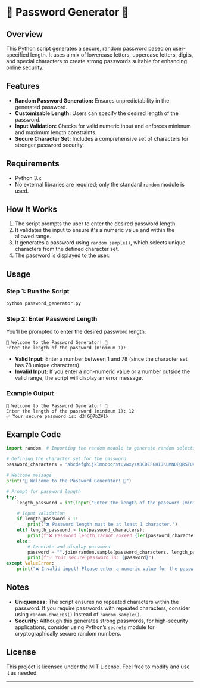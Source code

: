 # 🔐 Password Generator 🔐

## Overview

This Python script generates a secure, random password based on user-specified length. It uses a mix of lowercase letters, uppercase letters, digits, and special characters to create strong passwords suitable for enhancing online security.

## Features

- **Random Password Generation:** Ensures unpredictability in the generated password.
- **Customizable Length:** Users can specify the desired length of the password.
- **Input Validation:** Checks for valid numeric input and enforces minimum and maximum length constraints.
- **Secure Character Set:** Includes a comprehensive set of characters for stronger password security.

## Requirements

- Python 3.x
- No external libraries are required; only the standard `random` module is used.

## How It Works

1. The script prompts the user to enter the desired password length.
2. It validates the input to ensure it's a numeric value and within the allowed range.
3. It generates a password using `random.sample()`, which selects unique characters from the defined character set.
4. The password is displayed to the user.

## Usage

### Step 1: Run the Script

```bash
python password_generator.py
```

### Step 2: Enter Password Length

You'll be prompted to enter the desired password length:

```
🔐 Welcome to the Password Generator! 🔐
Enter the length of the password (minimum 1):
```

- **Valid Input:** Enter a number between 1 and 78 (since the character set has 78 unique characters).
- **Invalid Input:** If you enter a non-numeric value or a number outside the valid range, the script will display an error message.

### Example Output

```
🔐 Welcome to the Password Generator! 🔐
Enter the length of the password (minimum 1): 12
✅ Your secure password is: d3!G@7bZ#1k
```

## Example Code

```python
import random  # Importing the random module to generate random selections

# Defining the character set for the password
password_characters = "abcdefghijklmnopqrstuvwxyzABCDEFGHIJKLMNOPQRSTUVWXYZ0123456789!@#$%^&*()_+[]{}|;:,.<>?"

# Welcome message
print("🔐 Welcome to the Password Generator! 🔐")

# Prompt for password length
try:
    length_password = int(input("Enter the length of the password (minimum 1): "))

    # Input validation
    if length_password < 1:
        print("❌ Password length must be at least 1 character.")
    elif length_password > len(password_characters):
        print(f"❌ Password length cannot exceed {len(password_characters)} characters.")
    else:
        # Generate and display password
        password = "".join(random.sample(password_characters, length_password))
        print(f"✅ Your secure password is: {password}")
except ValueError:
    print("❌ Invalid input! Please enter a numeric value for the password length.")
```

## Notes

- **Uniqueness:** The script ensures no repeated characters within the password. If you require passwords with repeated characters, consider using `random.choices()` instead of `random.sample()`.
- **Security:** Although this generates strong passwords, for high-security applications, consider using Python’s `secrets` module for cryptographically secure random numbers.

## License

This project is licensed under the MIT License. Feel free to modify and use it as needed.

---
